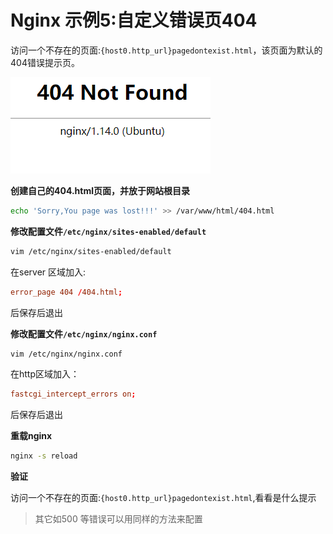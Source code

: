 # Nginx 示例5:自定义错误页404

访问一个不存在的页面:`{host0.http_url}pagedontexist.html`，该页面为默认的404错误提示页。

![image-20200415150356220](./images/404.jpg)

**创建自己的404.html页面，并放于网站根目录**

```bash
echo 'Sorry,You page was lost!!!' >> /var/www/html/404.html
```

**修改配置文件`/etc/nginx/sites-enabled/default `**

```bash
vim /etc/nginx/sites-enabled/default 
```
在server 区域加入:

```conf
error_page 404 /404.html;
```

后保存后退出

**修改配置文件`/etc/nginx/nginx.conf`**

```bash
vim /etc/nginx/nginx.conf
```

在http区域加入：

```conf
fastcgi_intercept_errors on; 
```

后保存后退出

**重载nginx**

```bash
nginx -s reload
```

**验证**

访问一个不存在的页面:`{host0.http_url}pagedontexist.html`,看看是什么提示

> 其它如500 等错误可以用同样的方法来配置